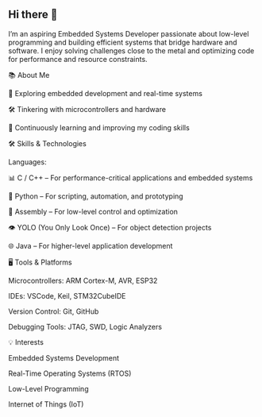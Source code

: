 ## Hi there 👋

<!--
**Kwonsiwoo2/Kwonsiwoo2** is a ✨ _special_ ✨ repository because its `README.md` (this file) appears on your GitHub profile.

Here are some ideas to get you started:

- 🔭 I’m currently working on ...
- 🌱 I’m currently learning ...
- 👯 I’m looking to collaborate on ...
- 🤔 I’m looking for help with ...
- 💬 Ask me about ...
- 📫 How to reach me: ...
- 😄 Pronouns: ...
- ⚡ Fun fact: ...
-->

I’m an aspiring Embedded Systems Developer passionate about low-level programming and building efficient systems that bridge hardware and software. I enjoy solving challenges close to the metal and optimizing code for performance and resource constraints.


📚 About Me

🚀 Exploring embedded development and real-time systems

🛠️ Tinkering with microcontrollers and hardware

📖 Continuously learning and improving my coding skills

🛠️ Skills & Technologies


Languages:

📊 C / C++ – For performance-critical applications and embedded systems

🐍 Python – For scripting, automation, and prototyping

🧠 Assembly – For low-level control and optimization

👁️ YOLO (You Only Look Once) – For object detection projects

🌐 Java – For higher-level application development


🖥️ Tools & Platforms

Microcontrollers: ARM Cortex-M, AVR, ESP32

IDEs: VSCode, Keil, STM32CubeIDE

Version Control: Git, GitHub

Debugging Tools: JTAG, SWD, Logic Analyzers


💡 Interests

Embedded Systems Development

Real-Time Operating Systems (RTOS)

Low-Level Programming

Internet of Things (IoT)
